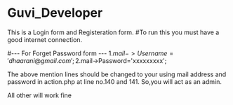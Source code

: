 # Guvi_Developer

This is a Login form and Registeration form.
#To run this you must have a good internet connection.

#--- For Forget Password form ---
  1.$mail->Username='dhaarani@gmail.com';
  2.$mail->Password='xxxxxxxxx';
  
  The above mention lines should be changed to your using mail address and password in action.php at line no.140 and 141.
  So,you will act as an admin.
  
  All other will work fine
